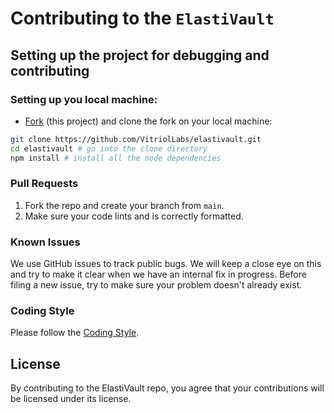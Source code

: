 # Contributing to the `ElastiVault`

## Setting up the project for debugging and contributing

### Setting up you local machine:

- [Fork](https://github.com/VitriolLabs/elastivault) (this project) and clone the fork on your local machine:

```sh
git clone https://github.com/VitriolLabs/elastivault.git
cd elastivault # go into the clone directory
npm install # install all the node dependencies
```

### Pull Requests

1. Fork the repo and create your branch from `main`.
2. Make sure your code lints and is correctly formatted.

### Known Issues

We use GitHub issues to track public bugs. We will keep a close eye on this and try to make it clear when we have an internal fix in progress. Before filing a new issue, try to make sure your problem doesn't already exist.

### Coding Style

Please follow the [Coding Style](https://github.com/VitriolLabs/elastivault/blob/main/CODING_STYLE.md).

## License

By contributing to the ElastiVault repo, you agree that your contributions will be licensed under its license.
